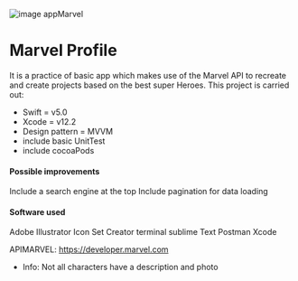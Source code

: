 ![image appMarvel](https://user-images.githubusercontent.com/6540018/109846673-b885c580-7c4e-11eb-894b-dcce216c52e6.png)

# Marvel Profile

It is a practice of basic app which makes use of the Marvel API to recreate and create projects based on the best super Heroes.
This project is carried out:

* Swift = v5.0
* Xcode = v12.2
* Design pattern = MVVM
* include basic UnitTest
* include cocoaPods


#### Possible improvements
Include a search engine at the top
Include pagination for data loading

#### Software used
Adobe Illustrator
Icon Set Creator
terminal
sublime Text
Postman
Xcode

APIMARVEL: https://developer.marvel.com

* Info: Not all characters have a description and photo

